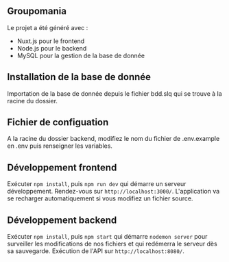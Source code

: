 ## Groupomania

Le projet a été généré avec : 
 - Nuxt.js pour le frontend
 - Node.js pour le backend
 - MySQL pour la gestion de la base de donnée

## Installation de la base de donnée

Importation de la base de donnée depuis le fichier bdd.slq qui se trouve à la racine du dossier.

## Fichier de configuation

A la racine du dossier backend, modifiez le nom du fichier de .env.example en .env puis renseigner les variables.

## Développement frontend

Exécuter `npm install`, puis `npm run dev` qui démarre un serveur développement. Rendez-vous sur `http://localhost:3000/`. L'application va se recharger automatiquement si vous modifiez un fichier source.

## Développement backend

Exécuter `npm install`, puis `npm start` qui démarre `nodemon server` pour surveiller les modifications de nos fichiers et qui redémerra le serveur dès sa sauvegarde. Exécution de l'API sur `http://localhost:8080/`.